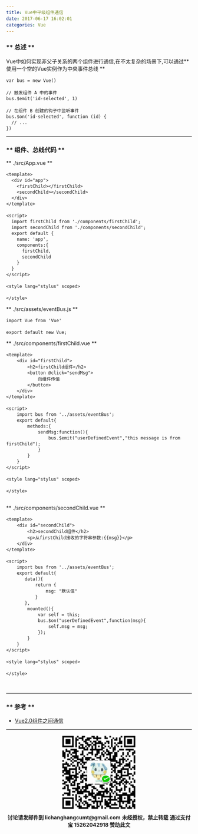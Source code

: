 ```yaml
---
title: Vue中平级组件通信
date: 2017-06-17 16:02:01
categories: Vue
---
```


### ** 总述 **

Vue中如何实现非父子关系的两个组件进行通信,在不太复杂的场景下,可以通过** 使用一个空的Vue实例作为中央事件总线 **

```
var bus = new Vue()

// 触发组件 A 中的事件
bus.$emit('id-selected', 1)

// 在组件 B 创建的钩子中监听事件
bus.$on('id-selected', function (id) {
  // ...
})

```
*********************
### ** 组件、总线代码 **

<span class="under0"> ** ./src/App.vue **</span>

```
<template>
  <div id="app">
    <firstChild></firstChild>
    <secondChild></secondChild>
  </div>
</template>

<script>
  import firstChild from './components/firstChild';
  import secondChild from './components/secondChild';
  export default {
    name: 'app',
    components:{
      firstChild,
      secondChild
    }
  }
</script>

<style lang="stylus" scoped>

</style>

```

<span class="under0">** ./src/assets/eventBus.js **</span>

```
import Vue from 'Vue'

export default new Vue;

```

<span class="under0">** ./src/components/firstChild.vue **</span>

```
<template>
    <div id="firstChild">
        <h2>firstChild组件</h2>
        <button @click="sendMsg">
            向组件传值
        </button>
    </div>
</template>

<script>
    import bus from '../assets/eventBus';
    export default{
        methods:{
            sendMsg:function(){
                bus.$emit("userDefinedEvent","this message is from firstChild");
            }
        }
    }
</script>

<style lang="stylus" scoped>

</style>


```

<span class="under0">** ./src/components/secondChild.vue **</span>

```
<template>
    <div id="secondChild">
        <h2>secondChild组件</h2>
        <p>从firstChild接收的字符串参数:{{msg}}</p>
    </div>
</template>

<script>
    import bus from '../assets/eventBus';
    export default{
       data(){
           return {
               msg: "默认值"
           }
       },
        mounted(){
            var self = this;
            bus.$on("userDefinedEvent",function(msg){
                self.msg = msg;
            });
        }
    }
</script>

<style lang="stylus" scoped>

</style>



```

******************

### ** 参考 **

- [Vue2.0组件之间通信](http://www.jianshu.com/p/d946bd7c26f4)

******************
<div width="100%" align="center"><img src="/img/wx.png" alt="微信赞助二维码"></div></div>
<script type="text/javascript" charset="utf-8" src="http://www.dashangcloud.com/static/ds.js"></script>
<p style="margin-top: 0.4em; text-align: center">
      <b style="font-size: 1em;">讨论请发邮件到 lichanghangcumt@gmail.com</b>
      <b style="font-size: 1em;">未经授权，禁止转载</b>
      <b style="font-size: 1em;">通过支付宝 15262042918 赞助此文</b>
 </p>
